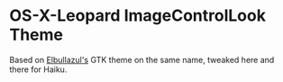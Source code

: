 # OS-X-Leopard ImageControlLook Theme

Based on [Elbullazul's](https://github.com/Elbullazul) GTK theme on the same
name, tweaked here and there for Haiku.
